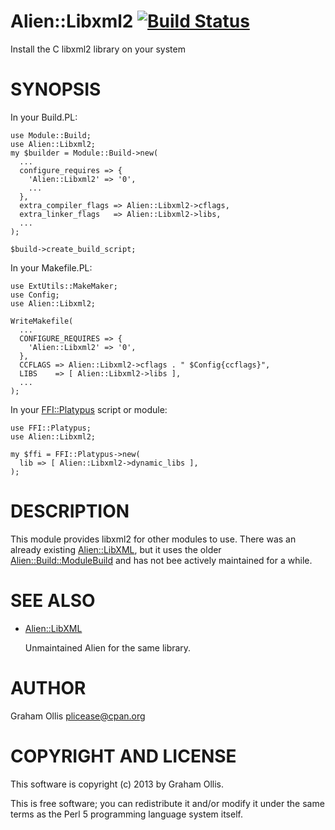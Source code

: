 # Alien::Libxml2 [![Build Status](https://secure.travis-ci.org/plicease/Alien-Libxml2.png)](http://travis-ci.org/plicease/Alien-Libxml2)

Install the C libxml2 library on your system

# SYNOPSIS

In your Build.PL:

    use Module::Build;
    use Alien::Libxml2;
    my $builder = Module::Build->new(
      ...
      configure_requires => {
        'Alien::Libxml2' => '0',
        ...
      },
      extra_compiler_flags => Alien::Libxml2->cflags,
      extra_linker_flags   => Alien::Libxml2->libs,
      ...
    );
    
    $build->create_build_script;

In your Makefile.PL:

    use ExtUtils::MakeMaker;
    use Config;
    use Alien::Libxml2;
    
    WriteMakefile(
      ...
      CONFIGURE_REQUIRES => {
        'Alien::Libxml2' => '0',
      },
      CCFLAGS => Alien::Libxml2->cflags . " $Config{ccflags}",
      LIBS    => [ Alien::Libxml2->libs ],
      ...
    );

In your [FFI::Platypus](https://metacpan.org/pod/FFI::Platypus) script or module:

    use FFI::Platypus;
    use Alien::Libxml2;
    
    my $ffi = FFI::Platypus->new(
      lib => [ Alien::Libxml2->dynamic_libs ],
    );

# DESCRIPTION

This module provides libxml2 for other modules to use.  There was an 
already existing [Alien::LibXML](https://metacpan.org/pod/Alien::LibXML), but it uses the older 
[Alien::Build::ModuleBuild](https://metacpan.org/pod/Alien::Build::ModuleBuild) and has not bee actively maintained for a 
while.

# SEE ALSO

- [Alien::LibXML](https://metacpan.org/pod/Alien::LibXML)

    Unmaintained Alien for the same library.

# AUTHOR

Graham Ollis <plicease@cpan.org>

# COPYRIGHT AND LICENSE

This software is copyright (c) 2013 by Graham Ollis.

This is free software; you can redistribute it and/or modify it under
the same terms as the Perl 5 programming language system itself.
